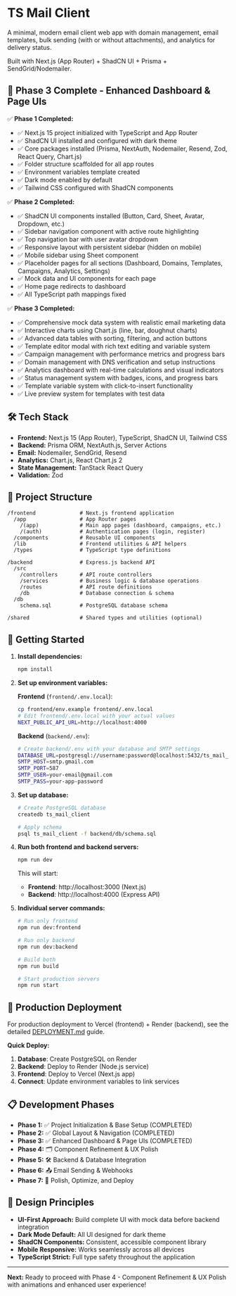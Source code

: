 # TS Mail Client

A minimal, modern email client web app with domain management, email templates, bulk sending (with or without attachments), and analytics for delivery status.

Built with Next.js (App Router) + ShadCN UI + Prisma + SendGrid/Nodemailer.

## 🚀 Phase 3 Complete - Enhanced Dashboard & Page UIs

✅ **Phase 1 Completed:**
- ✅ Next.js 15 project initialized with TypeScript and App Router
- ✅ ShadCN UI installed and configured with dark theme
- ✅ Core packages installed (Prisma, NextAuth, Nodemailer, Resend, Zod, React Query, Chart.js)
- ✅ Folder structure scaffolded for all app routes
- ✅ Environment variables template created
- ✅ Dark mode enabled by default
- ✅ Tailwind CSS configured with ShadCN components

✅ **Phase 2 Completed:**
- ✅ ShadCN UI components installed (Button, Card, Sheet, Avatar, Dropdown, etc.)
- ✅ Sidebar navigation component with active route highlighting
- ✅ Top navigation bar with user avatar dropdown
- ✅ Responsive layout with persistent sidebar (hidden on mobile)
- ✅ Mobile sidebar using Sheet component
- ✅ Placeholder pages for all sections (Dashboard, Domains, Templates, Campaigns, Analytics, Settings)
- ✅ Mock data and UI components for each page
- ✅ Home page redirects to dashboard
- ✅ All TypeScript path mappings fixed

✅ **Phase 3 Completed:**
- ✅ Comprehensive mock data system with realistic email marketing data
- ✅ Interactive charts using Chart.js (line, bar, doughnut charts)
- ✅ Advanced data tables with sorting, filtering, and action buttons
- ✅ Template editor modal with rich text editing and variable system
- ✅ Campaign management with performance metrics and progress bars
- ✅ Domain management with DNS verification and setup instructions
- ✅ Analytics dashboard with real-time calculations and visual indicators
- ✅ Status management system with badges, icons, and progress bars
- ✅ Template variable system with click-to-insert functionality
- ✅ Live preview system for templates with test data

## 🛠 Tech Stack

- **Frontend:** Next.js 15 (App Router), TypeScript, ShadCN UI, Tailwind CSS
- **Backend:** Prisma ORM, NextAuth.js, Server Actions
- **Email:** Nodemailer, SendGrid, Resend
- **Analytics:** Chart.js, React Chart.js 2
- **State Management:** TanStack React Query
- **Validation:** Zod

## 📁 Project Structure

```
/frontend              # Next.js frontend application
  /app                 # App Router pages
    /(app)             # Main app pages (dashboard, campaigns, etc.)
    /(auth)            # Authentication pages (login, register)
  /components          # Reusable UI components
  /lib                 # Frontend utilities & API helpers
  /types               # TypeScript type definitions

/backend               # Express.js backend API
  /src
    /controllers       # API route controllers
    /services          # Business logic & database operations
    /routes            # API route definitions
    /db                # Database connection & schema
  /db
    schema.sql         # PostgreSQL database schema

/shared                # Shared types and utilities (optional)
```

## 🚀 Getting Started

1. **Install dependencies:**
   ```bash
   npm install
   ```

2. **Set up environment variables:**
   
   **Frontend** (`frontend/.env.local`):
   ```bash
   cp frontend/env.example frontend/.env.local
   # Edit frontend/.env.local with your actual values
   NEXT_PUBLIC_API_URL=http://localhost:4000
   ```
   
   **Backend** (`backend/.env`):
   ```bash
   # Create backend/.env with your database and SMTP settings
   DATABASE_URL=postgresql://username:password@localhost:5432/ts_mail_client
   SMTP_HOST=smtp.gmail.com
   SMTP_PORT=587
   SMTP_USER=your-email@gmail.com
   SMTP_PASS=your-app-password
   ```

3. **Set up database:**
   ```bash
   # Create PostgreSQL database
   createdb ts_mail_client
   
   # Apply schema
   psql ts_mail_client -f backend/db/schema.sql
   ```

4. **Run both frontend and backend servers:**
   ```bash
   npm run dev
   ```
   
   This will start:
   - **Frontend**: http://localhost:3000 (Next.js)
   - **Backend**: http://localhost:4000 (Express API)

5. **Individual server commands:**
   ```bash
   # Run only frontend
   npm run dev:frontend
   
   # Run only backend  
   npm run dev:backend
   
   # Build both
   npm run build
   
   # Start production servers
   npm run start
   ```

## 🚀 Production Deployment

For production deployment to Vercel (frontend) + Render (backend), see the detailed [DEPLOYMENT.md](./DEPLOYMENT.md) guide.

**Quick Deploy:**
1. **Database**: Create PostgreSQL on Render
2. **Backend**: Deploy to Render (Node.js service)  
3. **Frontend**: Deploy to Vercel (Next.js app)
4. **Connect**: Update environment variables to link services

## 📋 Development Phases

- **Phase 1:** ✅ Project Initialization & Base Setup (COMPLETED)
- **Phase 2:** ✅ Global Layout & Navigation (COMPLETED)
- **Phase 3:** ✅ Enhanced Dashboard & Page UIs (COMPLETED)
- **Phase 4:** 🗂 Component Refinement & UX Polish
- **Phase 5:** 🛠 Backend & Database Integration
- **Phase 6:** 📤 Email Sending & Webhooks
- **Phase 7:** 🚀 Polish, Optimize, and Deploy

## 🎨 Design Principles

- **UI-First Approach:** Build complete UI with mock data before backend integration
- **Dark Mode Default:** All UI designed for dark theme
- **ShadCN Components:** Consistent, accessible component library
- **Mobile Responsive:** Works seamlessly across all devices
- **TypeScript Strict:** Full type safety throughout the application

---

**Next:** Ready to proceed with Phase 4 - Component Refinement & UX Polish with animations and enhanced user experience!

